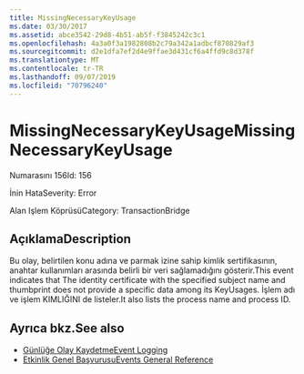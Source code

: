 ```yaml
---
title: MissingNecessaryKeyUsage
ms.date: 03/30/2017
ms.assetid: abce3542-29d8-4b51-ab5f-f3845242c3c1
ms.openlocfilehash: 4a3a0f3a1982808b2c79a342a1adbcf870829af3
ms.sourcegitcommit: d2e1dfa7ef2d4e9ffae3d431cf6a4ffd9c8d378f
ms.translationtype: MT
ms.contentlocale: tr-TR
ms.lasthandoff: 09/07/2019
ms.locfileid: "70796240"
---
```

# <a name="missingnecessarykeyusage"></a><span data-ttu-id="f53d1-102">MissingNecessaryKeyUsage</span><span class="sxs-lookup"><span data-stu-id="f53d1-102">MissingNecessaryKeyUsage</span></span>
<span data-ttu-id="f53d1-103">Numarasını 156</span><span class="sxs-lookup"><span data-stu-id="f53d1-103">Id: 156</span></span>  
  
 <span data-ttu-id="f53d1-104">İnin Hata</span><span class="sxs-lookup"><span data-stu-id="f53d1-104">Severity: Error</span></span>  
  
 <span data-ttu-id="f53d1-105">Alan Işlem Köprüsü</span><span class="sxs-lookup"><span data-stu-id="f53d1-105">Category: TransactionBridge</span></span>  
  
## <a name="description"></a><span data-ttu-id="f53d1-106">Açıklama</span><span class="sxs-lookup"><span data-stu-id="f53d1-106">Description</span></span>  
 <span data-ttu-id="f53d1-107">Bu olay, belirtilen konu adına ve parmak izine sahip kimlik sertifikasının, anahtar kullanımları arasında belirli bir veri sağlamadığını gösterir.</span><span class="sxs-lookup"><span data-stu-id="f53d1-107">This event indicates that The identity certificate with the specified subject name and thumbprint does not provide a specific data among its KeyUsages.</span></span> <span data-ttu-id="f53d1-108">İşlem adı ve işlem KIMLIĞINI de listeler.</span><span class="sxs-lookup"><span data-stu-id="f53d1-108">It also lists the process name and process ID.</span></span>  
  
## <a name="see-also"></a><span data-ttu-id="f53d1-109">Ayrıca bkz.</span><span class="sxs-lookup"><span data-stu-id="f53d1-109">See also</span></span>

- [<span data-ttu-id="f53d1-110">Günlüğe Olay Kaydetme</span><span class="sxs-lookup"><span data-stu-id="f53d1-110">Event Logging</span></span>](index.md)
- [<span data-ttu-id="f53d1-111">Etkinlik Genel Başvurusu</span><span class="sxs-lookup"><span data-stu-id="f53d1-111">Events General Reference</span></span>](events-general-reference.md)
